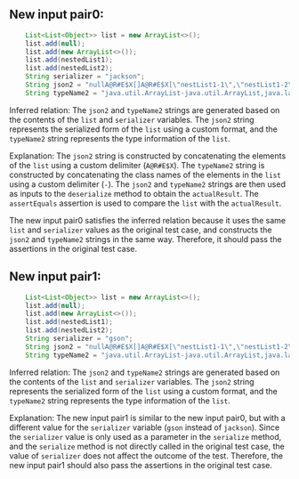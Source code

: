 ## New input pair0:
```java
    List<List<Object>> list = new ArrayList<>();
    list.add(null);
    list.add(new ArrayList<>());
    list.add(nestedList1);
    list.add(nestedList2);
    String serializer = "jackson";
    String json2 = "nullA@R#E$X[]A@R#E$X[\"nestList1-1\",\"nestList1-2\"]A@R#E$X[\"nestList2-1\",\"nestList2-2\"]";
    String typeName2 = "java.util.ArrayList-java.util.ArrayList,java.lang.String,java.lang.String";
```

Inferred relation: The `json2` and `typeName2` strings are generated based on the contents of the `list` and `serializer` variables. The `json2` string represents the serialized form of the `list` using a custom format, and the `typeName2` string represents the type information of the `list`.

Explanation: The `json2` string is constructed by concatenating the elements of the `list` using a custom delimiter (`A@R#E$X`). The `typeName2` string is constructed by concatenating the class names of the elements in the `list` using a custom delimiter (`-`). The `json2` and `typeName2` strings are then used as inputs to the `deserialize` method to obtain the `actualResult`. The `assertEquals` assertion is used to compare the `list` with the `actualResult`.

The new input pair0 satisfies the inferred relation because it uses the same `list` and `serializer` values as the original test case, and constructs the `json2` and `typeName2` strings in the same way. Therefore, it should pass the assertions in the original test case.

## New input pair1:
```java
    List<List<Object>> list = new ArrayList<>();
    list.add(null);
    list.add(new ArrayList<>());
    list.add(nestedList1);
    list.add(nestedList2);
    String serializer = "gson";
    String json2 = "nullA@R#E$X[]A@R#E$X[\"nestList1-1\",\"nestList1-2\"]A@R#E$X[\"nestList2-1\",\"nestList2-2\"]";
    String typeName2 = "java.util.ArrayList-java.util.ArrayList,java.lang.String,java.lang.String";
```

Inferred relation: The `json2` and `typeName2` strings are generated based on the contents of the `list` and `serializer` variables. The `json2` string represents the serialized form of the `list` using a custom format, and the `typeName2` string represents the type information of the `list`.

Explanation: The new input pair1 is similar to the new input pair0, but with a different value for the `serializer` variable (`gson` instead of `jackson`). Since the `serializer` value is only used as a parameter in the `serialize` method, and the `serialize` method is not directly called in the original test case, the value of `serializer` does not affect the outcome of the test. Therefore, the new input pair1 should also pass the assertions in the original test case.